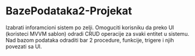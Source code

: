 # BazePodataka2-Projekat
Izabrati inforamcioni sistem po zelji. Omoguciti korisniku da preko UI (koristeci MVVM sablon) odradi CRUD operacije za svaki entitet u sistemu.
Nad bazom podataka odraditi bar 2 procedure, funkcije, trigere i njih povezati sa UI.
